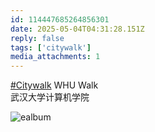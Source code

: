 ```yaml
---
id: 114447685264856301
date: 2025-05-04T04:31:28.151Z
reply: false
tags: ['citywalk']
media_attachments: 1
---
```


[#Citywalk](https://e5n.cc/tags/Citywalk) WHU Walk   
武汉大学计算机学院

![ealbum](https://files.e5n.cc/media_attachments/files/114/447/684/644/477/197/original/e482b9efe048f69f.jpg)

